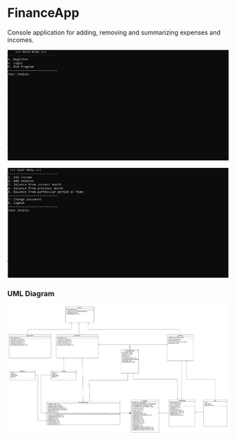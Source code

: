# FinanceApp

Console application for adding, removing and summarizing expenses and incomes.

![LoginMenu](img/LoginMenu.png)

![AppMenu](img/AppMenu.png)

### UML Diagram

![UML](UML/FinanceUML.jpg)
